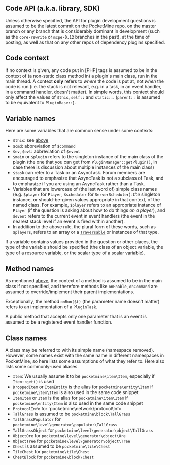 ## Code API (a.k.a. library, SDK)
Unless otherwise specified, the API for plugin development questions is assumed to be the latest commit on the PocketMine repo, on the master branch or any branch that is considerably dominant in development (such as the `core-rewrite` or `mcpe-0.12` branches in the past), at the time of posting, as well as that on any other repos of dependency plugins specified.

## Code context
If no context is given, any code put in \[PHP\] tags is assumed to be in the context of (a non-static class method in) a plugin's main class, run in the main thread. A context **only** refers to _where_ the code is put at, not _when_ the code is run (i.e. the stack is not relevant, e.g. in a task, in an event handler, in a command handler, doesn't matter). In simple words, this context should only affect the values of `$this`, `self::` and `static::`. (`parent::` is assumed to be equivalent to `PluginBase::`).

## Variable names
Here are some variables that are common sense under some contexts:
* `$this`: see [above](#code-context)
* `$cmd`: abbreviation of `$command`
* `$ev`, `$evt`: abbreviation of `$event`
* `$main` or `$plugin` refers to the singleton instance of the main class of the plugin (the one that you can get from `PluginManager::getPlugin()`, in case there is discussion about multiple instances of the main class)
* `$task` can refer to a Task or an AsyncTask. Forum members are encouraged to emphasize that AsyncTask is not a subclass of Task, and to emphasize if you are using an AsyncTask rather than a Task.
* Variables that are lowercase of (the last word of) simple class names (e.g. `$player` for `Player`, `$scheduler` for `ServerScheduler`): _the_ singleton instance, or should-be-given values appropriate in that context, of the named class. For example, `$player` refers to an appropriate instance of `Player` (if the question is asking about how to do things *on a player*), and `$event` refers to the current event in event handlers (the event in the nearest stack level if an event is fired within another).
* In addition to the above rule, the plural form of these words, such as `$players`, refers to an array or a [`Traversable`](//php.net/traversable) or instances of that type.

If a variable contains values provided in the question or other places, the type of the variable should be specified (the class of an object variable, the type of a resource variable, or the scalar type of a scalar variable).

## Method names
As mentioned [above](#code-context), the context of a method is assumed to be in the main class if not specified, and therefore methods like `onEnable`, `onCommand` are assumed to override/implement their parent implementations.

Exceptionally, the method `onRun($t)` (the parameter name doesn't matter) refers to an implementation of a `PluginTask`.

A public method that accepts only one parameter that is an event is assumed to be a registered event handler function.

## Class names
A class may be referred to with its simple name (namespace removed). However, some names exist with the same name in different namespaces in PocketMine, so here lists some assumptions of what they refer to. Here also lists some commonly-used aliases.
* `Item`: We usually assume it to be `pocketmine\item\Item`, especially if `Item::get()` is used
* `DroppedItem` or `ItemEntity` is the alias for `pocketmine\entity\Item` if `pocketmine\item\Item` is also used in the same code snippet
* `ItemItem` or `Item` is the alias for `pocketmine\item\Item` if `pocketmine\entity\Item` is also used in the same code snippet
* `ProtocolInfo` for `pocketmine\network\protocol\Info
* `TallGrass` is assumed to be `pocketmine\block\TallGrass`
* `TallGrassPopulator` for `pocketmine\level\generator\populator\TallGrass`
* `TallGrassObject` for `pocketmine\level\generator\object\TallGrass`
* `ObjectOre` for `pocketmine\level\generator\object\Ore`
* `ObjectTree` for `pocketmine\level\generator\object\Tree`
* `Chest` is assumed to be `pocketmine\tile\Chest`
* `TileChest` for `pocketmine\tile\Chest`
* `ChestBlock` for `pocketmine\block\Chest`
